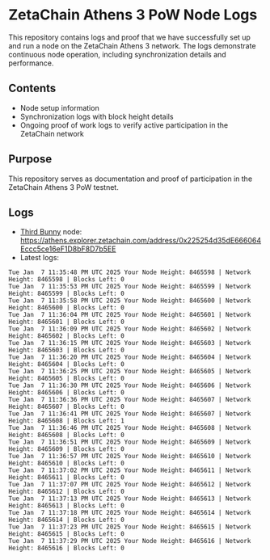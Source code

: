 # ZetaChain Athens 3 PoW Node Logs
This repository contains logs and proof that we have successfully set up and run a node on the ZetaChain Athens 3 network. The logs demonstrate continuous node operation, including synchronization details and performance.

## Contents
- Node setup information
- Synchronization logs with block height details
- Ongoing proof of work logs to verify active participation in the ZetaChain network

## Purpose
This repository serves as documentation and proof of participation in the ZetaChain Athens 3 PoW testnet.

## Logs

- [Third Bunny](https://thirdbunny.xyz/) node: https://athens.explorer.zetachain.com/address/0x225254d35dE666064Eccc5ce16eF1D8bF8D7b5EE
- Latest logs:
```
Tue Jan  7 11:35:48 PM UTC 2025 Your Node Height: 8465598 | Network Height: 8465598 | Blocks Left: 0
Tue Jan  7 11:35:53 PM UTC 2025 Your Node Height: 8465599 | Network Height: 8465599 | Blocks Left: 0
Tue Jan  7 11:35:58 PM UTC 2025 Your Node Height: 8465600 | Network Height: 8465600 | Blocks Left: 0
Tue Jan  7 11:36:04 PM UTC 2025 Your Node Height: 8465601 | Network Height: 8465601 | Blocks Left: 0
Tue Jan  7 11:36:09 PM UTC 2025 Your Node Height: 8465602 | Network Height: 8465602 | Blocks Left: 0
Tue Jan  7 11:36:15 PM UTC 2025 Your Node Height: 8465603 | Network Height: 8465603 | Blocks Left: 0
Tue Jan  7 11:36:20 PM UTC 2025 Your Node Height: 8465604 | Network Height: 8465604 | Blocks Left: 0
Tue Jan  7 11:36:25 PM UTC 2025 Your Node Height: 8465605 | Network Height: 8465605 | Blocks Left: 0
Tue Jan  7 11:36:30 PM UTC 2025 Your Node Height: 8465606 | Network Height: 8465606 | Blocks Left: 0
Tue Jan  7 11:36:36 PM UTC 2025 Your Node Height: 8465607 | Network Height: 8465607 | Blocks Left: 0
Tue Jan  7 11:36:41 PM UTC 2025 Your Node Height: 8465607 | Network Height: 8465608 | Blocks Left: 1
Tue Jan  7 11:36:46 PM UTC 2025 Your Node Height: 8465608 | Network Height: 8465608 | Blocks Left: 0
Tue Jan  7 11:36:51 PM UTC 2025 Your Node Height: 8465609 | Network Height: 8465609 | Blocks Left: 0
Tue Jan  7 11:36:57 PM UTC 2025 Your Node Height: 8465610 | Network Height: 8465610 | Blocks Left: 0
Tue Jan  7 11:37:02 PM UTC 2025 Your Node Height: 8465611 | Network Height: 8465611 | Blocks Left: 0
Tue Jan  7 11:37:07 PM UTC 2025 Your Node Height: 8465612 | Network Height: 8465612 | Blocks Left: 0
Tue Jan  7 11:37:13 PM UTC 2025 Your Node Height: 8465613 | Network Height: 8465613 | Blocks Left: 0
Tue Jan  7 11:37:18 PM UTC 2025 Your Node Height: 8465614 | Network Height: 8465614 | Blocks Left: 0
Tue Jan  7 11:37:23 PM UTC 2025 Your Node Height: 8465615 | Network Height: 8465615 | Blocks Left: 0
Tue Jan  7 11:37:29 PM UTC 2025 Your Node Height: 8465616 | Network Height: 8465616 | Blocks Left: 0
```
